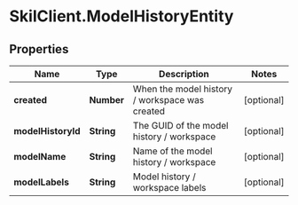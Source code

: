 # SkilClient.ModelHistoryEntity

## Properties
Name | Type | Description | Notes
------------ | ------------- | ------------- | -------------
**created** | **Number** | When the model history / workspace was created | [optional] 
**modelHistoryId** | **String** | The GUID of the model history / workspace | [optional] 
**modelName** | **String** | Name of the model history / workspace | [optional] 
**modelLabels** | **String** | Model history / workspace labels | [optional] 


